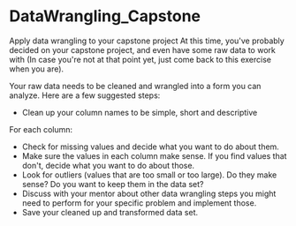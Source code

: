 # DataWrangling_Capstone
Apply data wrangling to your capstone project
At this time, you've probably decided on your capstone project, and even have some raw data to work with (In case you're not at that point yet, just come back to this exercise when you are).

Your raw data needs to be cleaned and wrangled into a form you can analyze. Here are a few suggested steps:
* Clean up your column names to be simple, short and descriptive

For each column:
* Check for missing values and decide what you want to do about them.
* Make sure the values in each column make sense. If you find values that don't, decide what you want to do about those.
* Look for outliers (values that are too small or too large). Do they make sense? Do you want to keep them in the data set?
* Discuss with your mentor about other data wrangling steps you might need to perform for your specific problem and implement those.
* Save your cleaned up and transformed data set.
